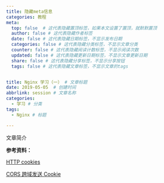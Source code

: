 ```yaml
---
title: 隐藏meta信息
categories: 教程
meta:
  top: false  # 这代表隐藏置顶标签，如果本文设置了置顶，就默默置顶
  author: false # 这代表隐藏作者标签
  date: false # 这代表隐藏日期标签，不显示发布日期
  categories: false # 这代表隐藏分类标签，不显示文章分类
  counter: false # 这代表隐藏阅读计数标签，不显示阅读次数
  updated: false # 这代表隐藏更新日期标签，不显示文章更新日期
  share: false # 这代表隐藏分享标签，不显示分享按钮
  tags: false # 这代表隐藏文章标签，不显示文章的tags


title: Nginx 学习（一） # 文章标题
date: 2019-05-05  # 创建时间
abbrlink: session # 文章名称
categories:
  - 学习 # 分类
tags:
  - Nginx # 标题

---
```


文章简介

<!-- more -->


__参考资料：__

[HTTP cookies](https://developer.mozilla.org/zh-CN/docs/Web/HTTP/Cookies)

[CORS 跨域发送 Cookie](https://harttle.land/2016/12/28/cors-with-cookie.html)